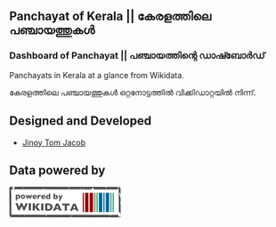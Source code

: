 ## Panchayat of Kerala || കേരളത്തിലെ പഞ്ചായത്തുകൾ
### Dashboard of Panchayat || പഞ്ചായത്തിന്റെ ഡാഷ്ബോർഡ് 

Panchayats in Kerala at a glance from Wikidata.

കേരളത്തിലെ പഞ്ചായത്തുകൾ ഒറ്റനോട്ടത്തില്‍ വിക്കിഡാറ്റയിൽ നിന്ന്.

## Designed and Developed
- [Jinoy Tom Jacob](https://www.wikidata.org/wiki/User:Gnoeee)

## Data powered by 
![Wkidata](Images/Wikidata_Stamp_Rec_Light.png)
